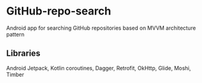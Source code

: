 # GitHub-repo-search
Android app for searching GitHub repositories based on MVVM architecture pattern
## Libraries
Android Jetpack, Kotlin coroutines, Dagger, Retrofit, OkHttp, Glide, Moshi, Timber
